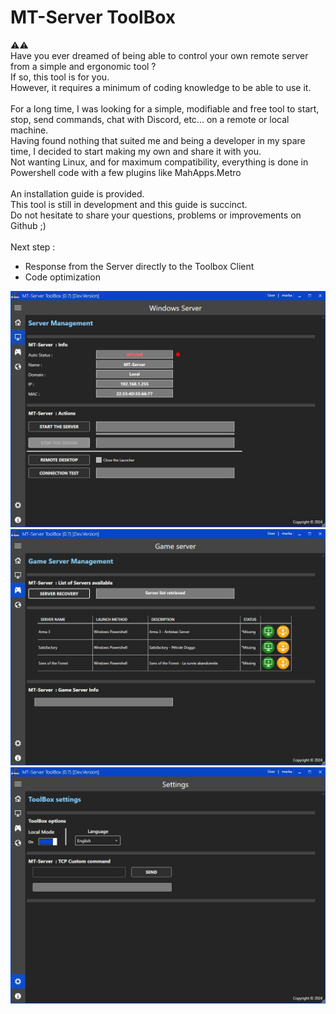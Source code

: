 # MT-Server ToolBox

⚠️⚠️<br/>
Have you ever dreamed of being able to control your own remote server from a simple and ergonomic tool ?<br/>
If so, this tool is for you.<br/>
However, it requires a minimum of coding knowledge to be able to use it.<br/>
<br/>
For a long time, I was looking for a simple, modifiable and free tool to start, stop, send commands, chat with Discord, etc... on a remote or local machine.<br/>
Having found nothing that suited me and being a developer in my spare time, I decided to start making my own and share it with you.<br/>
Not wanting Linux, and for maximum compatibility, everything is done in Powershell code with a few plugins like MahApps.Metro<br/>
<br/>
An installation guide is provided.<br/>
This tool is still in development and this guide is succinct.<br/>
Do not hesitate to share your questions, problems or improvements on Github ;)<br/>
<br/>
Next step :
- Response from the Server directly to the Toolbox Client
- Code optimization

![Capture](https://raw.githubusercontent.com/markanlb/MT-Server-ToolBox/main/Capture_1.JPG?token=GHSAT0AAAAAACSQXTILGCXIYYUU54TSRDJKZSLIE4Q)
![Capture](https://raw.githubusercontent.com/markanlb/MT-Server-ToolBox/main/Capture_2.JPG?token=GHSAT0AAAAAACSQXTIK7ILQ6IL327MU3DIKZSLIFAA)
![Capture](https://raw.githubusercontent.com/markanlb/MT-Server-ToolBox/main/Capture_3.JPG?token=GHSAT0AAAAAACSQXTILX7LVHJNGXAKMRT3GZSLIFAQ)
